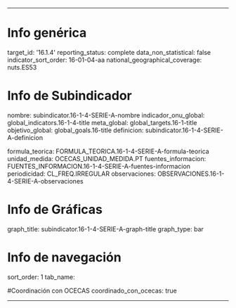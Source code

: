 ---

# Info genérica
target_id: '16.1.4'
reporting_status: complete
data_non_statistical: false
indicator_sort_order: 16-01-04-aa
national_geographical_coverage: nuts.ES53

# Info de Subindicador
nombre: subindicator.16-1-4-SERIE-A-nombre
indicador_onu_global: global_indicators.16-1-4-title
meta_global: global_targets.16-1-title
objetivo_global: global_goals.16-title
definicion: subindicator.16-1-4-SERIE-A-definicion

formula_teorica: FORMULA_TEORICA.16-1-4-SERIE-A-formula-teorica
unidad_medida: OCECAS_UNIDAD_MEDIDA.PT
fuentes_informacion: FUENTES_INFORMACION.16-1-4-SERIE-A-fuentes-informacion
periodicidad: CL_FREQ.IRREGULAR
observaciones: OBSERVACIONES.16-1-4-SERIE-A-observaciones
# Info de Gráficas
graph_title: subindicator.16-1-4-SERIE-A-graph-title
graph_type: bar

# Info de navegación
sort_order: 1
tab_name:

#Coordinación con OCECAS
coordinado_con_ocecas: true

---